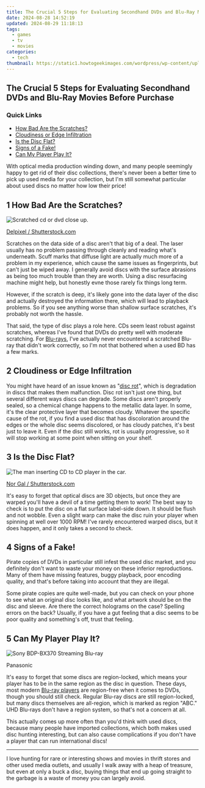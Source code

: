 ```yaml
---
title: The Crucial 5 Steps for Evaluating Secondhand DVDs and Blu-Ray Movies Before Purchase
date: 2024-08-28 14:52:19
updated: 2024-08-29 11:18:13
tags:
  - games
  - tv
  - movies
categories:
  - tech
thumbnail: https://static1.howtogeekimages.com/wordpress/wp-content/uploads/2024/07/a-view-of-several-boxes-filled-with-used-dvds.jpg
---
```


## The Crucial 5 Steps for Evaluating Secondhand DVDs and Blu-Ray Movies Before Purchase

### Quick Links

* [How Bad Are the Scratches?](https://techtrends.techidaily.com/cracking-the-code-retrieving-lost-wi-fi-passphrases-on-a-windows-11-machine/)
* [Cloudiness or Edge Infiltration](https://youtube-webster.techidaily.com/24-the-art-of-ad-driven-earnings-ajays-youtube-strategy/)
* [Is the Disc Flat?](https://screen-recording.techidaily.com/new-odins-legacy-destiny-of-ragnarok/)
* [Signs of a Fake!](https://unlock-android.techidaily.com/5-solutions-for-tecno-spark-20-pro-unlock-without-password-by-drfone-android/)
* [Can My Player Play It?](https://remote-screen-capture.techidaily.com/crafting-your-signature-tone-a-comprehensive-zoom-recording-workshop-for-2024/)

 With optical media production winding down, and many people seemingly happy to get rid of their disc collections, there's never been a better time to pick up used media for your collection, but I'm still somewhat particular about used discs no matter how low their price!

## 1  How Bad Are the Scratches? 

![Scratched cd or dvd close up.](https://static1.howtogeekimages.com/wordpress/wp-content/uploads/2024/07/scratched-cd-or-dvd-close-up.jpg) 

[Delpixel / Shutterstock.com](https://www.shutterstock.com/image-photo/scratched-cd-dvd-close-data-loss-236141077)

 Scratches on the data side of a disc aren't that big of a deal. The laser usually has no problem passing through cleanly and reading what's underneath. Scuff marks that diffuse light are actually much more of a problem in my experience, which cause the same issues as fingerprints, but can't just be wiped away. I generally avoid discs with the surface abrasions as being too much trouble than they are worth. Using a disc resurfacing machine might help, but honestly evne those rarely fix things long term.

 However, if the scratch is deep, it's likely gone into the data layer of the disc and actually destroyed the information there, which will lead to playback problems. So if you see anything worse than shallow surface scratches, it's probably not worth the hassle.

 That said, the type of disc plays a role here. CDs seem least robust against scratches, whereas I've found that DVDs do pretty well with moderate scratching. For [Blu-rays](https://android-pokemon-go.techidaily.com/in-2024-the-most-useful-tips-for-pokemon-go-ultra-league-on-oppo-a78-drfone-by-drfone-virtual-android/), I've actually never encountered a scratched Blu-ray that didn't work correctly, so I'm not that bothered when a used BD has a few marks.

## 2  Cloudiness or Edge Infiltration 

 You might have heard of an issue known as "[disc rot](https://vp-tips.techidaily.com/new-unlocking-full-potential-with-iphone-hdr/)", which is degradation in discs that makes them malfunction. Disc rot isn't just one thing, but several different ways discs can degrade. Some discs aren't properly sealed, so a chemical change happens to the metallic data layer. In some, it's the clear protective layer that becomes cloudy. Whatever the specific cause of the rot, if you find a used disc that has discoloration around the edges or the whole disc seems discolored, or has cloudy patches, it's best just to leave it. Even if the disc still works, rot is usually progressive, so it will stop working at some point when sitting on your shelf.

## 3  Is the Disc Flat? 

![The man inserting CD to CD player in the car.](https://static1.howtogeekimages.com/wordpress/wp-content/uploads/2024/07/the-man-inserting-cd-to-cd-player-in-the-car.jpg) 

[Nor Gal / Shutterstock.com](https://www.shutterstock.com/image-photo/man-inserting-cd-player-car-audio-1782513758)

 It's easy to forget that optical discs are 3D objects, but once they are warped you'll have a devil of a time getting them to work! The best way to check is to put the disc on a flat surface label-side down. It should be flush and not wobble. Even a slight warp can make the disc ruin your player when spinning at well over 1000 RPM! I've rarely encountered warped discs, but it does happen, and it only takes a second to check.

## 4  Signs of a Fake! 

 Pirate copies of DVDs in particular still infest the used disc market, and you definitely don't want to waste your money on these inferior reproductions. Many of them have missing features, buggy playback, poor encoding quality, and that's before taking into account that they are illegal.

 Some pirate copies are quite well-made, but you can check on your phone to see what an original disc looks like, and what artwork should be on the disc and sleeve. Are there the correct holograms on the case? Spelling errors on the back? Usually, if you have a gut feeling that a disc seems to be poor quality and something's off, trust that feeling.

## 5  Can My Player Play It? 

![Sony BDP-BX370 Streaming Blu-ray](https://static1.howtogeekimages.com/wordpress/wp-content/uploads/2023/11/sony-bdp-bx370-streaming-blu-ray.jpg) 

Panasonic

 It's easy to forget that some discs are region-locked, which means your player has to be in the same region as the disc in question. These days, most modern [Blu-ray players](https://screen-capture.techidaily.com/ultimate-actions-replay-analysis/) are region-free when it comes to DVDs, though you should still check. Regular Blu-ray discs are still region-locked, but many discs themselves are all-region, which is marked as region "ABC." UHD Blu-rays don't have a region system, so that's not a concern at all.

 This actually comes up more often than you'd think with used discs, because many people have imported collections, which both makes used disc hunting interesting, but can also cause complications if you don't have a player that can run international discs!

---

 I love hunting for rare or interesting shows and movies in thrift stores and other used media outlets, and usually I walk away with a heap of treasure, but even at only a buck a disc, buying things that end up going straight to the garbage is a waste of money you can largely avoid.

<ins class="adsbygoogle"
     style="display:block"
     data-ad-format="autorelaxed"
     data-ad-client="ca-pub-7571918770474297"
     data-ad-slot="1223367746"></ins>



<ins class="adsbygoogle"
     style="display:block"
     data-ad-client="ca-pub-7571918770474297"
     data-ad-slot="8358498916"
     data-ad-format="auto"
     data-full-width-responsive="true"></ins>
